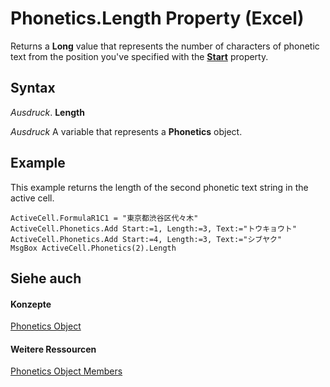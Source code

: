 
# Phonetics.Length Property (Excel)

Returns a  **Long** value that represents the number of characters of phonetic text from the position you've specified with the **[Start](987613b4-7f33-7004-6abf-fb52061cb722.md)** property.


## Syntax

 _Ausdruck_. **Length**

 _Ausdruck_ A variable that represents a **Phonetics** object.


## Example

This example returns the length of the second phonetic text string in the active cell.


```
ActiveCell.FormulaR1C1 = "東京都渋谷区代々木" 
ActiveCell.Phonetics.Add Start:=1, Length:=3, Text:="トウキョウト" 
ActiveCell.Phonetics.Add Start:=4, Length:=3, Text:="シブヤク" 
MsgBox ActiveCell.Phonetics(2).Length
```


## Siehe auch


#### Konzepte


[Phonetics Object](77c0c55c-a181-c68a-24ed-e6bcaf514663.md)
#### Weitere Ressourcen


[Phonetics Object Members](http://msdn.microsoft.com/library/80fd2a10-1727-b652-5f81-6143ae8bead3%28Office.15%29.aspx)